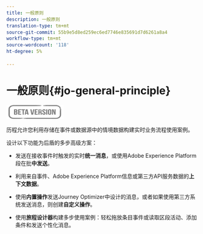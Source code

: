 ```yaml
---
title: 一般原则
description: 一般原则
translation-type: tm+mt
source-git-commit: 55b9e5d8ed259ec6ed7746e835691d7d6261a8a4
workflow-type: tm+mt
source-wordcount: '118'
ht-degree: 5%

---
```


# 一般原则{#jo-general-principle}

![](../assets/do-not-localize/badge.png)

历程允许您利用存储在事件或数据源中的情境数据构建实时业务流程使用案例。

设计以下功能为后盾的多步高级方案：

* 发送在接收事件时触发的实时&#x200B;**统一消息**，或使用Adobe Experience Platform段在批&#x200B;**中发送**。

* 利用来自事件、Adobe Experience Platform信息或第三方API服务数据的&#x200B;**上下文数据**。

* 使用&#x200B;**内置操作**&#x200B;发送Journey Optimizer中设计的消息，或者如果使用第三方系统发送消息，则创建&#x200B;**自定义操作**。

* 使用&#x200B;**旅程设计器**&#x200B;构建多步使用案例：轻松拖放条目事件或读取区段活动、添加条件和发送个性化消息。
